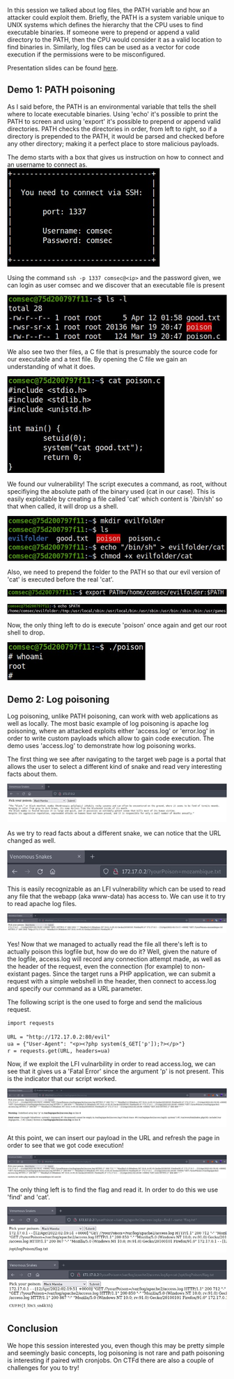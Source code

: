 In this session we talked about log files, the PATH variable and how an attacker could exploit them. Briefly, the PATH is a system variable unique to UNIX systems which defines the hierarchy that the CPU uses to find executable binaries. If someone were to prepend or append a valid directory to the PATH, then the CPU would consider it as a valid location to find binaries in. Similarly, log files can be used as a vector for code execution if the permissions were to be misconfigured.

Presentation slides can be found [here](files/presentation.pdf).

## Demo 1: PATH poisoning

As I said before, the PATH is an environmental variable that tells the shell where to locate executable binaries. Using 'echo' it's possible to print the PATH to screen and using 'export' it's possible to prepend or append valid directories. PATH checks the directories in order, from left to right, so if a directory is prepended to the PATH, it would be parsed and checked before any other directory; making it a perfect place to store malicious payloads.

The demo starts with a box that gives us instruction on how to connect and an username to connect as.
![Connection Details](files/path_setup.jpg)

Using the command ```ssh -p 1337 comsec@<ip>``` and the password given, we can login as user comsec and we discover that an executable file is present

![Listing of the files](files/file_ls.jpg)

We also see two ther files, a C file that is presumably the source code for our executable and a text file. By opening the C file we gain an understanding of what it does.

![Content of poison.c](files/poison_c.jpg)

We found our vulnerability! The script executes a command, as root, without specifiying the absolute path of the binary used (cat in our case).
This is easily exploitable by creating a file called 'cat' which content is '/bin/sh' so that when called, it will drop us a shell.

![Creation of cat and the folder](files/evil_cat.jpg)

Also, we need to prepend the folder to the PATH so that our evil version of 'cat' is executed before the real 'cat'.

![Modification of PATH](files/prepend_path.jpg)

![Print PATH](files/show_path.jpg)

Now, the only thing left to do is execute 'poison' once again and get our root shell to drop.

![root shell](files/root.jpg)

## Demo 2: Log poisoning

Log poisoning, unlike PATH poisoning, can work with web applications as well as locally. The most basic example of log poisoning is apache log poisoning, where an attacked exploits either 'access.log' or 'error.log' in order to write custom payloads which allow to gain code execution. The demo uses 'access.log' to demonstrate how log poisoning works.

The first thing we see after navigating to the target web page is a portal that allows the user to select a different kind of snake and read very interesting facts about them.

![Screenshot of webpage](files/first_impression.jpg)

As we try to read facts about a different snake, we can notice that the URL changed as well.

![url after change](files/lfi.jpg)

This is easily recognizable as an LFI vulnerability which can be used to read any file that the webapp (aka www-data) has access to. We can use it to try to read apache log files.

![access.log](files/access_log.jpg)

Yes! Now that we managed to actually read the file all there's left is to actually poison this logfile but, how do we do it? Well, given the nature of the logfile, access.log will record any connection attempt made, as well as the header of the request, even the connection (for example) to non-existant pages. Since the target runs a PHP application, we can submit a request with a simple webshell in the header, then connect to access.log and specify our command as a URL parameter.

The following script is the one used to forge and send the malicious request.
```
import requests

URL = "http://172.17.0.2:80/evil"
ua = {"User-Agent": "<p><?php system($_GET['p']);?></p>"}
r = requests.get(URL, headers=ua)
```

Now, if we exploit the LFI vulnarbility in order to read access.log, we can see that it gives us a 'Fatal Error' since the argument 'p' is not present. This is the indicator that our script worked.

![Fatal error](files/success_injection.jpg)

At this point, we can insert our payload in the URL and refresh the page in order to see that we got code execution!

![Code execution](files/it_works.jpg)

The only thing left is to find the flag and read it. In order to do this we use 'find' and 'cat'.

![find the flag](files/find_flag.jpg)

![read the flag](files/read_flag.jpg)

## Conclusion

We hope this session interested you, even though this may be pretty simple and seemingly basic concepts, log poisoning is not rare and path poisoning is interesting if paired with cronjobs. On CTFd there are also a couple of challenges for you to try!